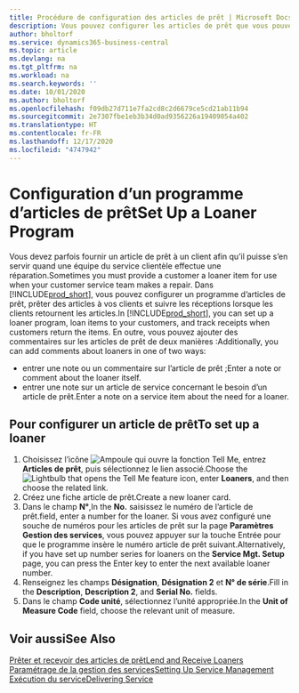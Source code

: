 ```yaml
---
title: Procédure de configuration des articles de prêt | Microsoft Docs
description: Vous pouvez configurer les articles de prêt que vous pouvez prêter aux clients afin de remplacer les articles de service lors de leur maintenance.
author: bholtorf
ms.service: dynamics365-business-central
ms.topic: article
ms.devlang: na
ms.tgt_pltfrm: na
ms.workload: na
ms.search.keywords: ''
ms.date: 10/01/2020
ms.author: bholtorf
ms.openlocfilehash: f09db27d711e7fa2cd8c2d6679ce5cd21ab11b94
ms.sourcegitcommit: 2e7307fbe1eb3b34d0ad9356226a19409054a402
ms.translationtype: HT
ms.contentlocale: fr-FR
ms.lasthandoff: 12/17/2020
ms.locfileid: "4747942"
---
```

# <a name="set-up-a-loaner-program"></a><span data-ttu-id="57b05-103">Configuration d’un programme d’articles de prêt</span><span class="sxs-lookup"><span data-stu-id="57b05-103">Set Up a Loaner Program</span></span>
<span data-ttu-id="57b05-104">Vous devez parfois fournir un article de prêt à un client afin qu’il puisse s’en servir quand une équipe du service clientèle effectue une réparation.</span><span class="sxs-lookup"><span data-stu-id="57b05-104">Sometimes you must provide a customer a loaner item for use when your customer service team makes a repair.</span></span> <span data-ttu-id="57b05-105">Dans [!INCLUDE[prod_short](includes/prod_short.md)], vous pouvez configurer un programme d’articles de prêt, prêter des articles à vos clients et suivre les réceptions lorsque les clients retournent les articles.</span><span class="sxs-lookup"><span data-stu-id="57b05-105">In [!INCLUDE[prod_short](includes/prod_short.md)], you can set up a loaner program, loan items to your customers, and track receipts when customers return the items.</span></span> <span data-ttu-id="57b05-106">En outre, vous pouvez ajouter des commentaires sur les articles de prêt de deux manières :</span><span class="sxs-lookup"><span data-stu-id="57b05-106">Additionally, you can add comments about loaners in one of two ways:</span></span>  
  
* <span data-ttu-id="57b05-107">entrer une note ou un commentaire sur l’article de prêt ;</span><span class="sxs-lookup"><span data-stu-id="57b05-107">Enter a note or comment about the loaner itself.</span></span>  
* <span data-ttu-id="57b05-108">entrer une note sur un article de service concernant le besoin d’un article de prêt.</span><span class="sxs-lookup"><span data-stu-id="57b05-108">Enter a note on a service item about the need for a loaner.</span></span>  

## <a name="to-set-up-a-loaner"></a><span data-ttu-id="57b05-109">Pour configurer un article de prêt</span><span class="sxs-lookup"><span data-stu-id="57b05-109">To set up a loaner</span></span>  
1. <span data-ttu-id="57b05-110">Choisissez l’icône ![Ampoule qui ouvre la fonction Tell Me](media/ui-search/search_small.png "Dites-moi ce que vous voulez faire"), entrez **Articles de prêt**, puis sélectionnez le lien associé.</span><span class="sxs-lookup"><span data-stu-id="57b05-110">Choose the ![Lightbulb that opens the Tell Me feature](media/ui-search/search_small.png "Tell me what you want to do") icon, enter **Loaners**, and then choose the related link.</span></span>  
2. <span data-ttu-id="57b05-111">Créez une fiche article de prêt.</span><span class="sxs-lookup"><span data-stu-id="57b05-111">Create a new loaner card.</span></span> 
3. <span data-ttu-id="57b05-112">Dans le champ **N°**,</span><span class="sxs-lookup"><span data-stu-id="57b05-112">In the **No.**</span></span> <span data-ttu-id="57b05-113">saisissez le numéro de l’article de prêt.</span><span class="sxs-lookup"><span data-stu-id="57b05-113">field, enter a number for the loaner.</span></span> <span data-ttu-id="57b05-114">Si vous avez configuré une souche de numéros pour les articles de prêt sur la page **Paramètres Gestion des services**, vous pouvez appuyer sur la touche Entrée pour que le programme insère le numéro article de prêt suivant.</span><span class="sxs-lookup"><span data-stu-id="57b05-114">Alternatively, if you have set up number series for loaners on the **Service Mgt. Setup** page, you can press the Enter key to enter the next available loaner number.</span></span>  
4. <span data-ttu-id="57b05-115">Renseignez les champs **Désignation**, **Désignation 2** et **N° de série**.</span><span class="sxs-lookup"><span data-stu-id="57b05-115">Fill in the **Description**, **Description 2**, and **Serial No.** fields.</span></span>  
5. <span data-ttu-id="57b05-116">Dans le champ **Code unité**, sélectionnez l’unité appropriée.</span><span class="sxs-lookup"><span data-stu-id="57b05-116">In the **Unit of Measure Code** field, choose the relevant unit of measure.</span></span>  
  
## <a name="see-also"></a><span data-ttu-id="57b05-117">Voir aussi</span><span class="sxs-lookup"><span data-stu-id="57b05-117">See Also</span></span>
[<span data-ttu-id="57b05-118">Prêter et recevoir des articles de prêt</span><span class="sxs-lookup"><span data-stu-id="57b05-118">Lend and Receive Loaners</span></span>](service-how-to-lend-receive-loaners.md)  
[<span data-ttu-id="57b05-119">Paramétrage de la gestion des services</span><span class="sxs-lookup"><span data-stu-id="57b05-119">Setting Up Service Management</span></span>](service-setup-service.md)  
[<span data-ttu-id="57b05-120">Exécution du service</span><span class="sxs-lookup"><span data-stu-id="57b05-120">Delivering Service</span></span>](service-deliver-service.md)  

